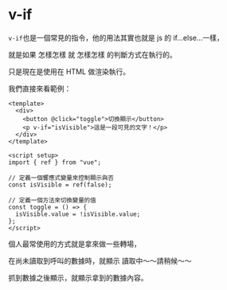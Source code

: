 # v-if

`v-if`也是一個常見的指令，他的用法其實也就是 js 的 if...else...一樣，

就是如果 怎樣怎樣 就 怎樣怎樣 的判斷方式在執行的。

只是現在是使用在 HTML 做渲染執行。

我們直接來看範例：

```vue
<template>
  <div>
    <button @click="toggle">切換顯示</button>
    <p v-if="isVisible">這是一段可見的文字！</p>
  </div>
</template>

<script setup>
import { ref } from "vue";

// 定義一個響應式變量來控制顯示與否
const isVisible = ref(false);

// 定義一個方法來切換變量的值
const toggle = () => {
  isVisible.value = !isVisible.value;
};
</script>
```

個人最常使用的方式就是拿來做一些轉場，

在尚未讀取到呼叫的數據時，就顯示 讀取中～～請稍候～～

抓到數據之後顯示，就顯示拿到的數據內容。
